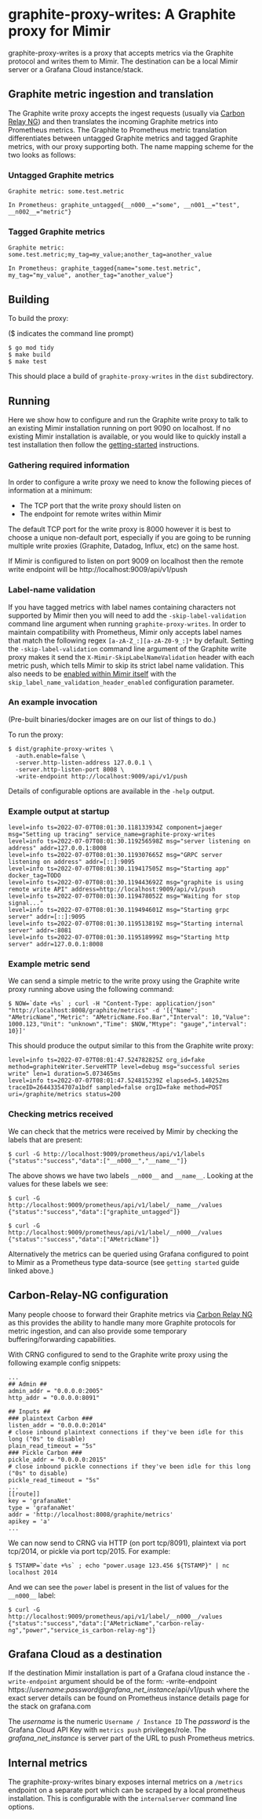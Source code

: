 # graphite-proxy-writes: A Graphite proxy for Mimir

graphite-proxy-writes is a proxy that accepts metrics via the Graphite protocol and writes them to Mimir. The destination can be a local Mimir server or a Grafana Cloud instance/stack.

## Graphite metric ingestion and translation

The Graphite write proxy accepts the ingest requests (usually via [Carbon Relay NG](https://github.com/grafana/carbon-relay-ng)) and then translates the incoming Graphite metrics into Prometheus metrics. The Graphite to Prometheus metric translation differentiates between untagged Graphite metrics and tagged Graphite metrics, with our proxy supporting both. The name mapping scheme for the two looks as follows:

### Untagged Graphite metrics

    Graphite metric: some.test.metric

    In Prometheus: graphite_untagged{__n000__="some", __n001__="test", __n002__="metric"}

### Tagged Graphite metrics

    Graphite metric: some.test.metric;my_tag=my_value;another_tag=another_value

    In Prometheus: graphite_tagged{name="some.test.metric", my_tag="my_value", another_tag="another_value"}

## Building

To build the proxy:

($ indicates the command line prompt)

```
$ go mod tidy
$ make build
$ make test
```

This should place a build of `graphite-proxy-writes` in the `dist` subdirectory.

## Running

Here we show how to configure and run the Graphite write proxy to talk to an existing Mimir installation running on port 9090 on localhost. If no existing Mimir installation is available, or you would like to quickly install a test installation then follow the [getting-started](https://grafana.com/docs/mimir/latest/operators-guide/getting-started/) instructions.

### Gathering required information

In order to configure a write proxy we need to know the following pieces of information at a minimum:
* The TCP port that the write proxy should listen on
* The endpoint for remote writes within Mimir

The default TCP port for the write proxy is 8000 however it is best to choose a unique non-default port, especially if you are going to be running multiple write proxies (Graphite, Datadog, Influx, etc) on the same host.

If Mimir is configured to listen on port 9009 on localhost then the remote write endpoint will be http://localhost:9009/api/v1/push 

### Label-name validation

If you have tagged metrics with label names containing characters not supported by Mimir then you will need to add the `-skip-label-validation` command line argument when running `graphite-proxy-writes`. In order to maintain compatibility with Prometheus, Mimir only accepts label names that match the following regex `[a-zA-Z_:][a-zA-Z0-9_:]*` by default. Setting the `-skip-label-validation` command line argument of the Graphite write proxy makes it send the `X-Mimir-SkipLabelNameValidation` header with each metric push, which tells Mimir to skip its strict label name validation. This also needs to be [enabled within Mimir itself](https://grafana.com/docs/mimir/latest/operators-guide/configuring/reference-configuration-parameters/) with the `skip_label_name_validation_header_enabled` configuration parameter.

### An example invocation

(Pre-built binaries/docker images are on our list of things to do.)

To run the proxy:

```
$ dist/graphite-proxy-writes \
  -auth.enable=false \
  -server.http-listen-address 127.0.0.1 \
  -server.http-listen-port 8008 \
  -write-endpoint http://localhost:9009/api/v1/push
```

Details of configurable options are available in the `-help` output.

### Example output at startup

```
level=info ts=2022-07-07T08:01:30.118133934Z component=jaeger msg="Setting up tracing" service_name=graphite-proxy-writes
level=info ts=2022-07-07T08:01:30.119256598Z msg="server listening on address" addr=127.0.0.1:8008
level=info ts=2022-07-07T08:01:30.119307665Z msg="GRPC server listening on address" addr=[::]:9095
level=info ts=2022-07-07T08:01:30.119417505Z msg="Starting app" docker_tag=TODO
level=info ts=2022-07-07T08:01:30.119443692Z msg="graphite is using remote write API" address=http://localhost:9009/api/v1/push
level=info ts=2022-07-07T08:01:30.119478052Z msg="Waiting for stop signal..."
level=info ts=2022-07-07T08:01:30.119494601Z msg="Starting grpc server" addr=[::]:9095
level=info ts=2022-07-07T08:01:30.119513819Z msg="Starting internal server" addr=:8081
level=info ts=2022-07-07T08:01:30.119518999Z msg="Starting http server" addr=127.0.0.1:8008
```

### Example metric send

We can send a simple metric to the write proxy using the Graphite write proxy running above using the following command:

```
$ NOW=`date +%s` ; curl -H "Content-Type: application/json" "http://localhost:8008/graphite/metrics" -d '[{"Name": "AMetricName","Metric": "AMetricName.Foo.Bar","Interval": 10,"Value": 1000.123,"Unit": "unknown","Time": $NOW,"Mtype": "gauge","interval": 10}]'
```

This should produce the output similar to this from the Graphite write proxy:

```
level=info ts=2022-07-07T08:01:47.524782825Z org_id=fake method=graphiteWriter.ServeHTTP level=debug msg="successful series write" len=1 duration=5.073465ms
level=info ts=2022-07-07T08:01:47.524815239Z elapsed=5.140252ms traceID=26443354707a1bdf sampled=false orgID=fake method=POST uri=/graphite/metrics status=200
```

### Checking metrics received

We can check that the metrics were received by Mimir by checking the labels that are present:

```
$ curl -G http://localhost:9009/prometheus/api/v1/labels
{"status":"success","data":["__n000__","__name__"]}
```

The above shows we have two labels `__n000__` and `__name__`. Looking at the values for these labels we see:

```
$ curl -G http://localhost:9009/prometheus/api/v1/label/__name__/values
{"status":"success","data":["graphite_untagged"]}
```

```
$ curl -G http://localhost:9009/prometheus/api/v1/label/__n000__/values
{"status":"success","data":["AMetricName"]}
```

Alternatively the metrics can be queried using Grafana configured to point to Mimir as a Prometheus type data-source (see `getting started` guide linked above.)

## Carbon-Relay-NG configuration

Many people choose to forward their Graphite metrics via [Carbon Relay NG](https://github.com/grafana/carbon-relay-ng) as this provides the ability to handle many more Graphite protocols for metric ingestion, and can also provide some temporary buffering/forwarding capabilities.

With CRNG configured to send to the Graphite write proxy using the following example config snippets:

```
...
## Admin ##
admin_addr = "0.0.0.0:2005"
http_addr = "0.0.0.0:8091"

## Inputs ##
### plaintext Carbon ###
listen_addr = "0.0.0.0:2014"
# close inbound plaintext connections if they've been idle for this long ("0s" to disable)
plain_read_timeout = "5s"
### Pickle Carbon ###
pickle_addr = "0.0.0.0:2015"
# close inbound pickle connections if they've been idle for this long ("0s" to disable)
pickle_read_timeout = "5s"
...
[[route]]
key = 'grafanaNet'
type = 'grafanaNet'
addr = 'http://localhost:8008/graphite/metrics'
apikey = 'a'
...
```

We can now send to CRNG via HTTP (on port tcp/8091), plaintext via port tcp/2014, or pickle via port tcp/2015. For example:

```
$ TSTAMP=`date +%s` ; echo "power.usage 123.456 ${TSTAMP}" | nc localhost 2014
```

And we can see the `power` label is present in the list of values for the `__n000__` label:

```
$ curl -G http://localhost:9009/prometheus/api/v1/label/__n000__/values
{"status":"success","data":["AMetricName","carbon-relay-ng","power","service_is_carbon-relay-ng"]}
```

## Grafana Cloud as a destination

If the destination Mimir installation is part of a Grafana cloud instance the `-write-endpoint` argument should be of the form:
  -write-endpoint https://_username_:_password_@_grafana_net_instance_/api/v1/push
where the exact server details can be found on Prometheus instance details page for the stack on grafana.com

The _username_ is the numeric `Username / Instance ID`
The _password_ is the Grafana Cloud API Key with `metrics push` privileges/role.
The _grafana_net_instance_ is server part of the URL to push Prometheus metrics.

## Internal metrics

The graphite-proxy-writes binary exposes internal metrics on a `/metrics` endpoint on a separate port which can be scraped by a local prometheus installation. This is configurable with the `internalserver` command line options.
